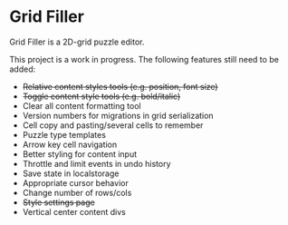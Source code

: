 # Grid Filler

Grid Filler is a 2D-grid puzzle editor.

This project is a work in progress. The following features still need to be added:

- ~~Relative content styles tools (e.g. position, font size)~~
- ~~Toggle content style tools (e.g. bold/italic)~~
- Clear all content formatting tool
- Version numbers for migrations in grid serialization
- Cell copy and pasting/several cells to remember
- Puzzle type templates
- Arrow key cell navigation
- Better styling for content input
- Throttle and limit events in undo history
- Save state in localstorage
- Appropriate cursor behavior
- Change number of rows/cols
- ~~Style settings page~~
- Vertical center content divs
